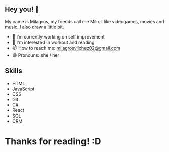 ## Hey you! 👋

My name is Milagros, my friends call me Milu. I like videogames, movies and music. I also draw a little bit.

- 🔭 I’m currently working on self improvement
- 💬 I'm interested in workout and reading
- 📫 How to reach me: milagrosvilchez02@gmail.com
- 😄 Pronouns: she / her

## Skills
- HTML
- JavaScript
- CSS
- Git
- C#
- React
- SQL
- CRM

# Thanks for reading! :D
